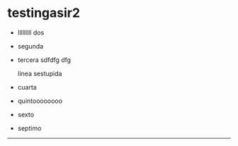 # testingasir2

- lllllllll dos
- segunda
- tercera sdfdfg dfg 
   
    linea sestupida
- cuarta
- quintoooooooo
- sexto
- septimo

---
